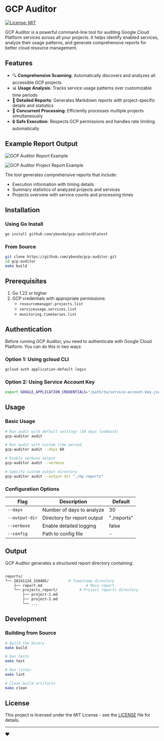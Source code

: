 # GCP Auditor

[![License: MIT](https://img.shields.io/badge/License-MIT-yellow.svg)](https://opensource.org/licenses/MIT)

GCP Auditor is a powerful command-line tool for auditing Google Cloud Platform services across all your projects. It helps identify enabled services, analyze their usage patterns, and generate comprehensive reports for better cloud resource management.

## Features

- 🔍 **Comprehensive Scanning**: Automatically discovers and analyzes all accessible GCP projects
- 📊 **Usage Analysis**: Tracks service usage patterns over customizable time periods
- 📝 **Detailed Reports**: Generates Markdown reports with project-specific details and statistics
- 🚀 **Concurrent Processing**: Efficiently processes multiple projects simultaneously
- 🔒 **Safe Execution**: Respects GCP permissions and handles rate limiting automatically

## Example Report Output

![GCP Auditor Report Example](docs/images/report-example.png)

![GCP Auditor Project Report Example](docs/images/project-report-example.png)

The tool generates comprehensive reports that include:

- Execution information with timing details
- Summary statistics of analyzed projects and services
- Projects overview with service counts and processing times

## Installation

### Using Go Install

```bash
go install github.com/ybonda/gcp-auditor@latest
```

### From Source

```bash
git clone https://github.com/ybonda/gcp-auditor.git
cd gcp-auditor
make build
```

## Prerequisites

1. Go 1.22 or higher
2. GCP credentials with appropriate permissions:
   - `resourcemanager.projects.list`
   - `serviceusage.services.list`
   - `monitoring.timeSeries.list`

## Authentication

Before running GCP Auditor, you need to authenticate with Google Cloud Platform. You can do this in two ways:

### Option 1: Using gcloud CLI

```bash
gcloud auth application-default login
```

### Option 2: Using Service Account Key

```bash
export GOOGLE_APPLICATION_CREDENTIALS="/path/to/service-account-key.json"
```

## Usage

### Basic Usage

```bash
# Run audit with default settings (30 days lookback)
gcp-auditor audit

# Run audit with custom time period
gcp-auditor audit --days 60

# Enable verbose output
gcp-auditor audit --verbose

# Specify custom output directory
gcp-auditor audit --output-dir "./my-reports"
```

### Configuration Options

| Flag          | Description                              | Default     |
|---------------|------------------------------------------|-------------|
| `--days`      | Number of days to analyze                | 30         |
| `--output-dir`| Directory for report output              | "./reports" |
| `--verbose`   | Enable detailed logging                  | false      |
| `--config`    | Path to config file                      | -          |

## Output

GCP Auditor generates a structured report directory containing:

```bash

reports/
└── 20241124_150405/         # Timestamp directory
    ├── report.md                    # Main report
    └── projects_report/          # Project reports directory
        ├── project-1.md
        ├── project-2.md
        └── ...
```

## Development

### Building from Source

```bash
# Build the binary
make build

# Run tests
make test

# Run linter
make lint

# Clean build artifacts
make clean
```

## License

This project is licensed under the MIT License - see the [LICENSE](LICENSE) file for details.

---

❤️
